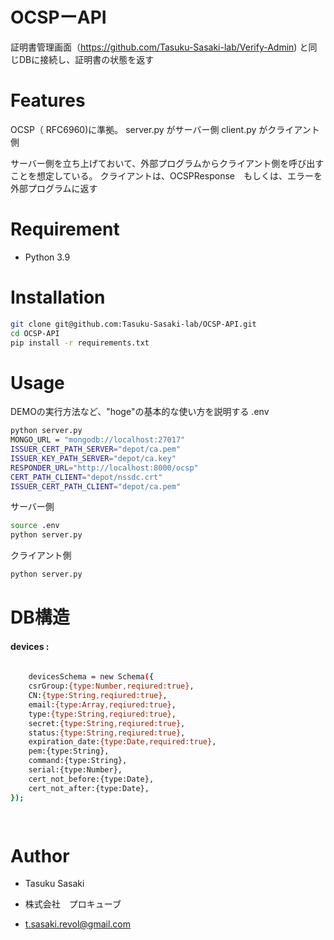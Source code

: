 # OCSPーAPI
 
証明書管理画面（https://github.com/Tasuku-Sasaki-lab/Verify-Admin) と同じDBに接続し、証明書の状態を返す
 
 
 
# Features
 
OCSP（ RFC6960)に準拠。
server.py がサーバー側
client.py がクライアント側

サーバー側を立ち上げておいて、外部プログラムからクライアント側を呼び出すことを想定している。
クライアントは、OCSPResponse　もしくは、エラーを外部プログラムに返す
 
# Requirement
 
* Python 3.9
 
# Installation
 
```bash
git clone git@github.com:Tasuku-Sasaki-lab/OCSP-API.git
cd OCSP-API
pip install -r requirements.txt
```
 
# Usage
 
DEMOの実行方法など、"hoge"の基本的な使い方を説明する
.env
```bash
python server.py
MONGO_URL = "mongodb://localhost:27017"
ISSUER_CERT_PATH_SERVER="depot/ca.pem"
ISSUER_KEY_PATH_SERVER="depot/ca.key"
RESPONDER_URL="http://localhost:8000/ocsp"
CERT_PATH_CLIENT="depot/nssdc.crt"
ISSUER_CERT_PATH_CLIENT="depot/ca.pem"
```
 
サーバー側
```bash
source .env
python server.py

```

クライアント側
```bash
python server.py

```
 

 
# DB構造

 #### devices :
 
```bash
	
	devicesSchema = new Schema({
    csrGroup:{type:Number,reqiured:true},
    CN:{type:String,reqiured:true},
    email:{type:Array,reqiured:true},
    type:{type:String,reqiured:true},
    secret:{type:String,reqiured:true},
    status:{type:String,reqiured:true},
    expiration_date:{type:Date,required:true},
    pem:{type:String},
    command:{type:String},
    serial:{type:Number},
    cert_not_before:{type:Date},
    cert_not_after:{type:Date},
});

	
```
 
# Author

* Tasuku Sasaki

*  株式会社　プロキューブ

* t.sasaki.revol@gmail.com
 

 
